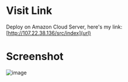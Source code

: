 # Visit Link
Deploy on Amazon Cloud Server, here's my link: [http://107.22.38.136/src/index](url)

# Screenshot
![image](https://github.com/huangkenicole/KeHuang_SurVis/assets/112435311/4dc6ef4a-082f-4e41-b712-1c35db8d5472)


